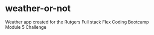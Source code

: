 # weather-or-not
Weather app created for the Rutgers Full stack Flex Coding Bootcamp Module 5 Challenge
